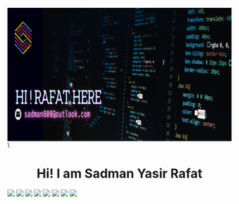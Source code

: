 <img align="right" width="1000" height="300" src="./Image/Banner2.png"></img>\
<h1 align="center">Hi! I am Sadman Yasir Rafat</h1>
<div display="flex">
  <img src="https://i.ibb.co/nc3vLxb/HTML.png"/>
  <img src="https://i.ibb.co/r7GPQVY/css.png"/>
  <img src="https://i.ibb.co/FBpL8jC/Bootsrap.png"/>
  <img src="https://i.ibb.co/Kwb5zw7/tailwind.png"/>
  <img src="https://i.ibb.co/kJ0Dn4j/Java-Script.png"/>
  <img src="https://i.ibb.co/tpWNSNx/react.png"/>
  <img src="https://i.ibb.co/pn6wNHp/node.png"/>
  <img src="https://i.ibb.co/9v0HyHw/express.png"/>
  
  
</div>
